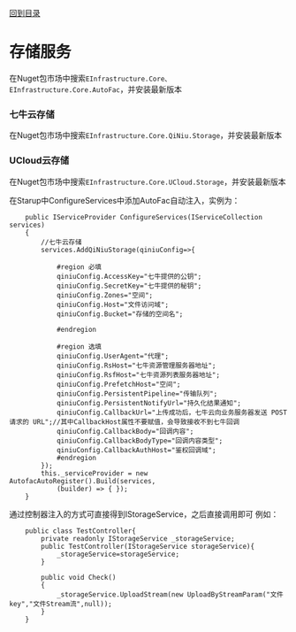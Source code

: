 <a href="https://github.com/zhenlei520/System.Extension.Core/blob/master/Wiki/%e7%9b%ae%e5%bd%95.md">回到目录</a>

# 存储服务 #

在Nuget包市场中搜索`EInfrastructure.Core、EInfrastructure.Core.AutoFac`，并安装最新版本

### 七牛云存储 ###
在Nuget包市场中搜索`EInfrastructure.Core.QiNiu.Storage`，并安装最新版本

### UCloud云存储 ###
在Nuget包市场中搜索`EInfrastructure.Core.UCloud.Storage`，并安装最新版本

在Starup中ConfigureServices中添加AutoFac自动注入，实例为：  
    
		public IServiceProvider ConfigureServices(IServiceCollection services)
		{
			//七牛云存储
			services.AddQiNiuStorage(qiniuConfig=>{
				
				#region 必填
				qiniuConfig.AccessKey="七牛提供的公钥";
				qiniuConfig.SecretKey="七牛提供的秘钥";
				qiniuConfig.Zones="空间";
				qiniuConfig.Host="文件访问域";
				qiniuConfig.Bucket="存储的空间名";

				#endregion

				#region 选填
				qiniuConfig.UserAgent="代理";
				qiniuConfig.RsHost="七牛资源管理服务器地址";
				qiniuConfig.RsfHost="七牛资源列表服务器地址";
				qiniuConfig.PrefetchHost="空间";
				qiniuConfig.PersistentPipeline="传输队列";
				qiniuConfig.PersistentNotifyUrl="持久化结果通知";
				qiniuConfig.CallbackUrl="上传成功后，七牛云向业务服务器发送 POST 请求的 URL";//其中CallbackHost属性不要赋值，会导致接收不到七牛回调
				qiniuConfig.CallbackBody="回调内容";
				qiniuConfig.CallbackBodyType="回调内容类型";
				qiniuConfig.CallbackAuthHost="鉴权回调域";
				#endregion
			});
			this._serviceProvider = new AutofacAutoRegister().Build(services,
                (builder) => { });
		}

通过控制器注入的方式可直接得到IStorageService，之后直接调用即可
例如：

		public class TestController{
			private readonly IStorageService _storageService;
			public TestController(IStorageService storageService){
				_storageService=storageService;
			}

			public void Check()
			{
				_storageService.UploadStream(new UploadByStreamParam("文件key","文件Stream流",null));
			}
		} 
